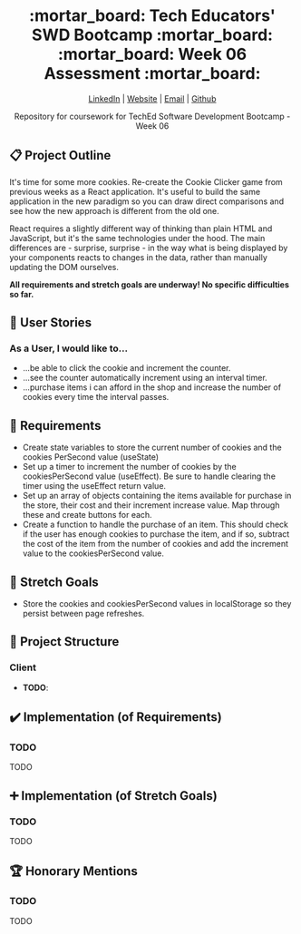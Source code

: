 <div align="center">
  <h1>:mortar_board: Tech Educators' SWD Bootcamp :mortar_board:<br/>:mortar_board: Week 06 Assessment :mortar_board:</h1>
    <p>
      <a href="http://www.LinkedIn.com/in/kevin-barr1988">LinkedIn</a> |
      <a href="http://kjb88.github.io">Website</a> |
      <a href="mailto:kevinbarr.business@gmail.com">Email</a> |
      <a href="https://github.com/KJB88">Github</a>
    </p>
  <p>
    Repository for coursework for TechEd Software Development Bootcamp - Week 06
  </p>
</div>
<section>
  <h2>📋 Project Outline</h2>
  <p>
    It's time for some more cookies. Re-create the Cookie Clicker game from previous weeks as a React application. It's useful to build the same application in the new paradigm so you can draw direct comparisons and see how the new approach is different from the old one.
  </p>

  <p>
    React requires a slightly different way of thinking than plain HTML and JavaScript, but it's the same technologies under the hood. The main differences are - surprise, surprise - in the way what is being displayed by your components reacts to changes in the data, rather than manually updating the DOM ourselves.
  </p>
  
  <p>
    <b>All requirements and stretch goals are underway! No specific difficulties so far.</b>
  </p>
</section>
<section>
  <h2>🙍 User Stories</h2>
  <h3>As a User, I would like to...</h3>
  <ul>
    <li>...be able to click the cookie and increment the counter.</li>
    <li>...see the counter automatically increment using an interval timer.</li>
    <li>...purchase items i can afford in the shop and increase the number of cookies every time the interval passes.</li>
  </ul>
</section>
<section>
<h2>👷 Requirements</h2>
  <ul>
    <li>Create state variables to store the current number of cookies and the cookies PerSecond value (useState)</li>
    <li>Set up a timer to increment the number of cookies by the cookiesPerSecond value (useEffect). Be sure to handle clearing the timer using the useEffect return value.</li>
    <li>Set up an array of objects containing the items available for purchase in the store, their cost and their increment increase value. Map through these and create buttons for each.</li>
    <li>Create a function to handle the purchase of an item. This should check if the user has enough cookies to purchase the item, and if so, subtract the cost of the item from the number of cookies and add the increment value to the cookiesPerSecond value.</li>
  </ul>
</section>
<section>
<h2>🥅 Stretch Goals</h2>
  <ul>
    <li>Store the cookies and cookiesPerSecond values in localStorage so they persist between page refreshes.</li>
  </ul>
</section>
<section>
  <h2>📁 Project Structure</h2>
  <h3>Client</h3>
  <ul>
    <li><b>TODO</b>:</li>
  </ul>
</section>
<section>
  <h2>✔️ Implementation (of Requirements)</h2>
    <h3>TODO</h3>
    <p>TODO</p>
</section>
<section>
  <h2>➕ Implementation (of Stretch Goals)</h2>
  <h3>TODO</h3>
  <p>
TODO
  </p>
</section>
<section>
  <h2>🏆 Honorary Mentions</h2>
  <h3>TODO</h3>
  TODO
</section>
